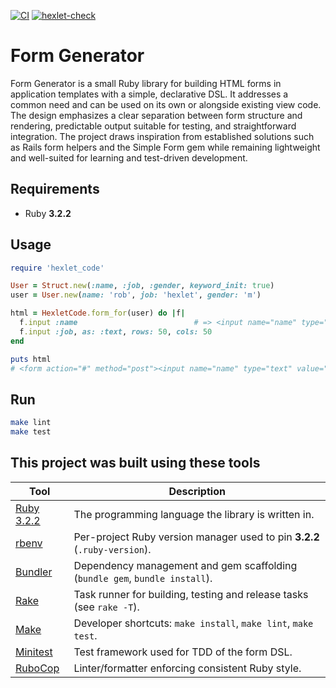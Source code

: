 [![CI](https://github.com/spoddub/form-generator/actions/workflows/ci.yml/badge.svg?branch=main)](https://github.com/spoddub/form-generator/actions/workflows/ci.yml)
[![hexlet-check](https://github.com/spoddub/form-generator/actions/workflows/hexlet-check.yml/badge.svg?branch=main)](https://github.com/spoddub/form-generator/actions/workflows/hexlet-check.yml)

# Form Generator

Form Generator is a small Ruby library for building HTML forms in application templates with a simple, declarative DSL. It addresses a common need and can be used on its own or alongside existing view code. The design emphasizes a clear separation between form structure and rendering, predictable output suitable for testing, and straightforward integration. The project draws inspiration from established solutions such as Rails form helpers and the Simple Form gem while remaining lightweight and well-suited for learning and test-driven development.

## Requirements

- Ruby **3.2.2**

## Usage

```ruby
require 'hexlet_code'

User = Struct.new(:name, :job, :gender, keyword_init: true)
user = User.new(name: 'rob', job: 'hexlet', gender: 'm')

html = HexletCode.form_for(user) do |f|
  f.input :name                          # => <input name="name" type="text" value="rob">
  f.input :job, as: :text, rows: 50, cols: 50
end

puts html
# <form action="#" method="post"><input name="name" type="text" value="rob"><textarea name="job" cols="50" rows="50">hexlet</textarea></form>
```

## Run

```bash
make lint
make test
```

## This project was built using these tools

| Tool                                             | Description                                                                 |
| ------------------------------------------------ | --------------------------------------------------------------------------- |
| [Ruby 3.2.2](https://www.ruby-lang.org/)         | The programming language the library is written in.                         |
| [rbenv](https://github.com/rbenv/rbenv)          | Per-project Ruby version manager used to pin **3.2.2** (`.ruby-version`).   |
| [Bundler](https://bundler.io/)                   | Dependency management and gem scaffolding (`bundle gem`, `bundle install`). |
| [Rake](https://ruby.github.io/rake/)             | Task runner for building, testing and release tasks (see `rake -T`).        |
| [Make](https://www.gnu.org/software/make/)       | Developer shortcuts: `make install`, `make lint`, `make test`.              |
| [Minitest](https://github.com/minitest/minitest) | Test framework used for TDD of the form DSL.                                |
| [RuboCop](https://rubocop.org/)                  | Linter/formatter enforcing consistent Ruby style.                           |
